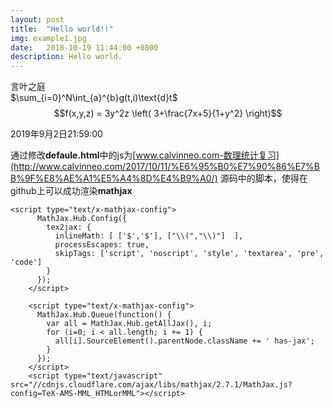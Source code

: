 ```yaml
---
layout: post
title:  "Hello world!!"
img: example1.jpg
date:   2018-10-19 11:44:00 +0800
description: Hello world.
---
```

言叶之庭
<br>
$\sum_{i=0}^N\int_{a}^{b}g(t,i)\text{d}t$
<br>
$$f(x,y,z) = 3y^2z \left( 3+\frac{7x+5}{1+y^2} \right)$$

2019年9月2日21:59:00

通过修改**defaule.html**中的js为[www.calvinneo.com-数理统计复习](http://www.calvinneo.com/2017/10/11/%E6%95%B0%E7%90%86%E7%BB%9F%E8%AE%A1%E5%A4%8D%E4%B9%A0/)
源码中的脚本，使得在github上可以成功渲染**mathjax**

```
<script type="text/x-mathjax-config">
      MathJax.Hub.Config({
        tex2jax: {
          inlineMath: [ ['$','$'], ["\\(","\\)"]  ],
          processEscapes: true,
          skipTags: ['script', 'noscript', 'style', 'textarea', 'pre', 'code']
        }
      });
    </script>

    <script type="text/x-mathjax-config">
      MathJax.Hub.Queue(function() {
        var all = MathJax.Hub.getAllJax(), i;
        for (i=0; i < all.length; i += 1) {
          all[i].SourceElement().parentNode.className += ' has-jax';
        }
      });
    </script>
    <script type="text/javascript" src="//cdnjs.cloudflare.com/ajax/libs/mathjax/2.7.1/MathJax.js?config=TeX-AMS-MML_HTMLorMML"></script>
```